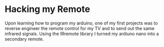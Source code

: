 # Hacking my Remote
Upon learning how to program my arduino, one of my first projects was to reverse engineer the remote control for my TV and to 
send out the same infrared signals. Using the IRremote library I turned my ardiuno nano into a secondary remote.
